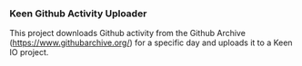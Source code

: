 ### Keen Github Activity Uploader

This project downloads Github activity from the Github Archive (https://www.githubarchive.org/) for a specific day and uploads it to a Keen IO project.